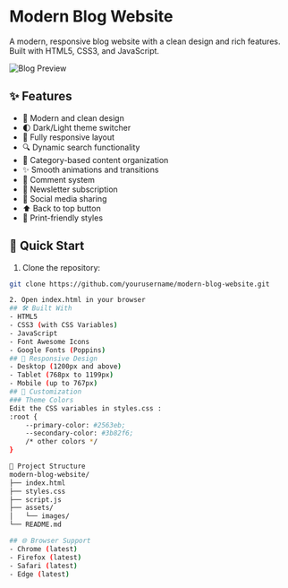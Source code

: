 # Modern Blog Website

A modern, responsive blog website with a clean design and rich features. Built with HTML5, CSS3, and JavaScript.

![Blog Preview](assets/images/preview.png)

## ✨ Features

- 🎨 Modern and clean design
- 🌓 Dark/Light theme switcher
- 📱 Fully responsive layout
- 🔍 Dynamic search functionality
- 📂 Category-based content organization
- ✨ Smooth animations and transitions
- 💬 Comment system
- 📧 Newsletter subscription
- 🔗 Social media sharing
- ⬆️ Back to top button
- 📄 Print-friendly styles

## 🚀 Quick Start

1. Clone the repository:
```bash
git clone https://github.com/yourusername/modern-blog-website.git

2. Open index.html in your browser
## 🛠️ Built With
- HTML5
- CSS3 (with CSS Variables)
- JavaScript
- Font Awesome Icons
- Google Fonts (Poppins)
## 📱 Responsive Design
- Desktop (1200px and above)
- Tablet (768px to 1199px)
- Mobile (up to 767px)
## 🎨 Customization
### Theme Colors
Edit the CSS variables in styles.css :
:root {
    --primary-color: #2563eb;
    --secondary-color: #3b82f6;
    /* other colors */
}

📂 Project Structure
modern-blog-website/
├── index.html
├── styles.css
├── script.js
├── assets/
│   └── images/
└── README.md

## 🌐 Browser Support
- Chrome (latest)
- Firefox (latest)
- Safari (latest)
- Edge (latest)



